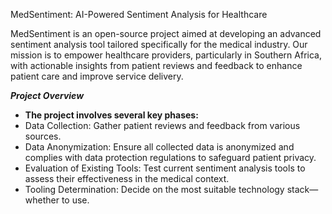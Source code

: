 MedSentiment: AI-Powered Sentiment Analysis for Healthcare

MedSentiment is an open-source project aimed at developing an advanced sentiment analysis tool tailored specifically for the medical industry. Our mission is to empower
healthcare providers, particularly in Southern Africa, with actionable insights from patient reviews and feedback to enhance patient care and improve service delivery.

_**Project Overview**_

- **The project involves several key phases:**
- Data Collection: Gather patient reviews and feedback from various sources.
- Data Anonymization: Ensure all collected data is anonymized and complies with data protection regulations to safeguard patient privacy.
- Evaluation of Existing Tools: Test current sentiment analysis tools to assess their effectiveness in the medical context.
- Tooling Determination: Decide on the most suitable technology stack—whether to use.
